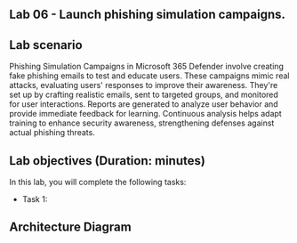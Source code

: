 ## Lab 06 - Launch phishing simulation campaigns. 

## Lab scenario

Phishing Simulation Campaigns in Microsoft 365 Defender involve creating fake phishing emails to test and educate users. These campaigns mimic real attacks, evaluating users' responses to improve their awareness. They're set up by crafting realistic emails, sent to targeted groups, and monitored for user interactions. Reports are generated to analyze user behavior and provide immediate feedback for learning. Continuous analysis helps adapt training to enhance security awareness, strengthening defenses against actual phishing threats.

## Lab objectives (Duration:  minutes)

In this lab, you will complete the following tasks:
- Task 1: 

## Architecture Diagram
